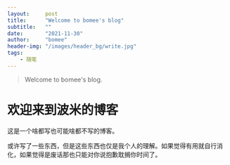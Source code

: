 ```yaml
---
layout:     post
title:      "Welcome to bomee's blog"
subtitle:   ""
date:       "2021-11-30"
author:     "bomee"
header-img: "/images/header_bg/write.jpg"
tags:
    - 随笔
---
```


> Welcome to bomee's blog.

# 欢迎来到波米的博客

这是一个啥都写也可能啥都不写的博客。

或许写了一些东西，但是这些东西也仅是我个人的理解。如果觉得有用就自行消化，如果觉得是废话那也只能对你说抱歉耽搁你时间了。